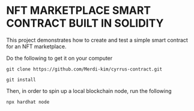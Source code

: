 # NFT MARKETPLACE SMART CONTRACT BUILT IN SOLIDITY 

This project demonstrates how to create and test a simple smart contract for an NFT marketplace.

Do the following to get it on your computer 

```
git clone https://github.com/Merdi-kim/cyrrus-contract.git
```

```
git install
```

Then, in order to spin up a local blockchain node, run the following

```
npx hardhat node
```